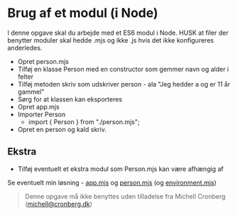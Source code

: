 # Brug af et modul (i Node)

I denne opgave skal du arbejde med et ES6 modul i Node. HUSK at filer der benytter moduler skal hedde .mjs og ikke .js hvis det ikke konfigureres anderledes.

- Opret person.mjs
- Tilføj en klasse Person med en constructor som gemmer navn og alder i felter
- Tilføj metoden skriv som udskriver person - ala "Jeg hedder a og er 11 år gammel"
- Sørg for at klassen kan eksporteres
- Opret app.mjs
- Importer Person
  - import { Person } from "./person.mjs";
- Opret en person og kald skriv.

## Ekstra

- Tilføj eventuelt et ekstra modul som Person.mjs kan være afhængig af

Se eventuelt min løsning - [app.mjs](../app.mjs) og [person.mjs](../person.mjs)  (og [environment.mjs](../environment.mjs))

> Denne opgave må ikke benyttes uden tilladelse fra Michell Cronberg (michell@cronberg.dk)
